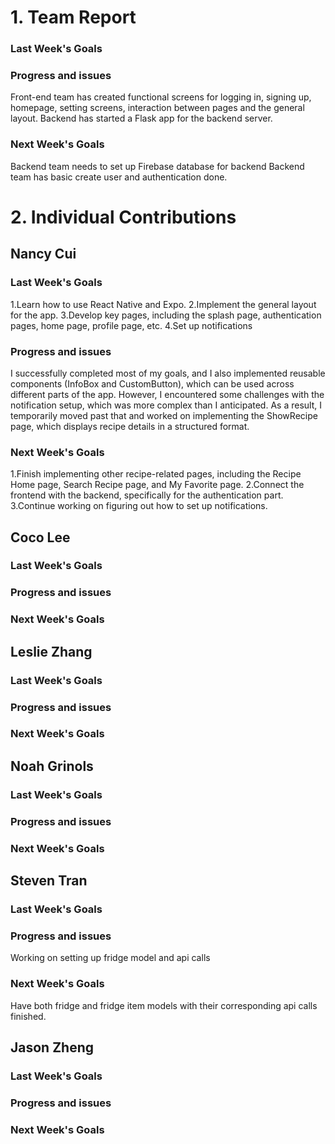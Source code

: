# 1. Team Report

### Last Week's Goals

### Progress and issues
Front-end team has created functional screens for logging in, signing up, homepage, setting screens, interaction between pages and the general layout. Backend has started a Flask app for the backend server.
### Next Week's Goals
Backend team needs to set up Firebase database for backend
Backend team has basic create user and authentication done.

# 2. Individual Contributions
## Nancy Cui
### Last Week's Goals
1.Learn how to use React Native and Expo.
2.Implement the general layout for the app.
3.Develop key pages, including the splash page, authentication pages, home page, profile page, etc.
4.Set up notifications
### Progress and issues
I successfully completed most of my goals, and I also implemented reusable components (InfoBox and CustomButton), 
which can be used across different parts of the app. However, I encountered some challenges with the notification setup, 
which was more complex than I anticipated. As a result, I temporarily moved past that and worked on implementing the ShowRecipe page, which displays recipe details in a structured format.
### Next Week's Goals
1.Finish implementing other recipe-related pages, including the Recipe Home page, Search Recipe page, and My Favorite page.
2.Connect the frontend with the backend, specifically for the authentication part.
3.Continue working on figuring out how to set up notifications.

## Coco Lee
### Last Week's Goals

### Progress and issues

### Next Week's Goals

## Leslie Zhang
### Last Week's Goals

### Progress and issues

### Next Week's Goals

## Noah Grinols
### Last Week's Goals

### Progress and issues

### Next Week's Goals

## Steven Tran
### Last Week's Goals

### Progress and issues
Working on setting up fridge model and api calls
### Next Week's Goals
Have both fridge and fridge item models with their corresponding api calls finished.
## Jason Zheng 
### Last Week's Goals

### Progress and issues

### Next Week's Goals

